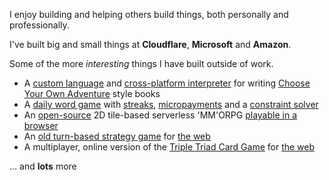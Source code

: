 I enjoy building and helping others build things, both personally and professionally.

I've built big and small things at **Cloudflare**, **Microsoft** and **Amazon**.

Some of the more _interesting_ things I have built outside of work.

* A [custom language](https://github.com/jasoncabot/fabled-story-book/blob/main/internal/jabl/jabl.y) and [cross-platform interpreter](https://github.com/jasoncabot/fabled-story-book/blob/main/cmd/wasm/main.go) for writing [Choose Your Own Adventure](https://en.wikipedia.org/wiki/Choose_Your_Own_Adventure) style books
* A [daily word game](https://linkagram.jasoncabot.me) with [streaks](https://github.com/jasoncabot/linkagram/blob/main/src/scenes/Linkagram.ts#L341-L345), [micropayments](https://github.com/jasoncabot/linkagram/tree/main/pay) and a [constraint solver](https://github.com/jasoncabot/linkagram/tree/main/solver)
* An [open-source](https://github.com/jasoncabot/wrath-of-toldir) 2D tile-based serverless 'MM'ORPG [playable in a browser](https://wot.jasoncabot.me)
* An [old turn-based strategy game](https://en.wikipedia.org/wiki/Fallen_Haven) for [the web](https://github.com/jasoncabot/fallen)
* A multiplayer, online version of the [Triple Triad Card Game](https://en.wikipedia.org/wiki/Triple_Triad) for [the web](https://ttelements.com)

... and **lots** more
